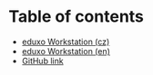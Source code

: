 # Table of contents

* [eduxo Workstation (cz)](README.md)
* [eduxo Workstation (en)](README-EN.md)
* [GitHub link](https://github.com/eduxo/eduxo-Workstation)
